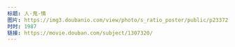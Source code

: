```yaml
---
标题: 人·鬼·情
图片: https://img3.doubanio.com/view/photo/s_ratio_poster/public/p2337272317.jpg
时时: 1987
链接: https://movie.douban.com/subject/1307320/
---
```

